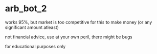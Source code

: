 # arb_bot_2
works 95%, but market is too competitive for this to make money (or any significant amount atleast)

not financial advice, use at your own peril, there might be bugs

for educational purposes only
